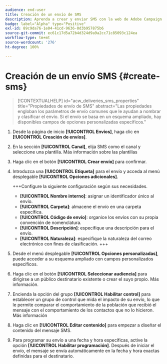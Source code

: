 ```yaml
---
audience: end-user
title: Creación de un envío de SMS
description: Aprenda a crear y enviar SMS con la web de Adobe Campaign
badge: label="Alpha" type="Positive"
exl-id: 89c9da76-1e04-41cd-9636-0d3b957875b6
source-git-commit: ec61c17d5a72b4d324d9a9a2cc71c85093c124ea
workflow-type: tm+mt
source-wordcount: '276'
ht-degree: 100%

---
```


# Creación de un envío SMS {#create-sms}

>[!CONTEXTUALHELP]
>id="acw_deliveries_sms_properties"
>title="Propiedades de envío de SMS"
>abstract="Las propiedades engloban los parámetros de envío comunes que le ayudan a nombrar y clasificar el envío. Si el envío se basa en un esquema ampliado, hay disponibles campos de opciones personalizadas específicos."

1. Desde la página de inicio **[!UICONTROL Envíos]**, haga clic en **[!UICONTROL Creación de envíos]**.

1. En la sección **[!UICONTROL Canal]**, elija SMS como el canal y seleccione una plantilla. Más información sobre las plantillas

1. Haga clic en el botón **[!UICONTROL Crear envío]** para confirmar.

1. Introduzca una **[!UICONTROL Etiqueta]** para el envío y acceda al menú desplegable **[!UICONTROL Opciones adicionales]**.

   +++Configure la siguiente configuración según sus necesidades.
   * **[!UICONTROL Nombre interno]**: asignar un identificador único al envío.
   * **[!UICONTROL Carpeta]**: almacene el envío en una carpeta específica.
   * **[!UICONTROL Código de envío]**: organice los envíos con su propia convención de nomenclatura.
   * **[!UICONTROL Descripción]**: especifique una descripción para el envío.
   * **[!UICONTROL Naturaleza]**: especifique la naturaleza del correo electrónico con fines de clasificación.
+++

1. Desde el menú desplegable **[!UICONTROL Opciones personalizadas]**, puede acceder a su esquema ampliado con campos personalizados específicos.

1. Haga clic en el botón **[!UICONTROL Seleccionar audiencia]** para dirigirse a un público destinatario existente o crear el suyo propio. Más información.

1. Encienda la opción del grupo **[!UICONTROL Habilitar control]** para establecer un grupo de control que mida el impacto de su envío, lo que le permite comparar el comportamiento de la población que recibió el mensaje con el comportamiento de los contactos que no lo hicieron. Más información

1. Haga clic en **[!UICONTROL Editar contenido]** para empezar a diseñar el contenido del mensaje SMS.

1. Para programar su envío a una fecha y hora específicas, active la opción **[!UICONTROL Habilitar programación]**. Después de iniciar el envío, el mensaje se envía automáticamente en la fecha y hora exactas definidas para el destinatario.
